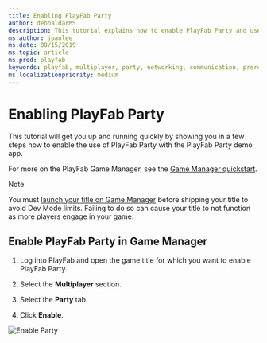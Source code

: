 ```yaml
---
title: Enabling PlayFab Party
author: debhaldarMS
description: This tutorial explains how to enable PlayFab Party and use it with the PlayFab Party demo app.
ms.author: joanlee
ms.date: 08/15/2019
ms.topic: article
ms.prod: playfab
keywords: playfab, multiplayer, party, networking, communication, prerequisites, enabling
ms.localizationpriority: medium
---
```


# Enabling PlayFab Party

This tutorial will get you up and running quickly by showing you in a few steps how to enable the use of PlayFab Party with the PlayFab Party demo app.

For more on the PlayFab Game Manager, see the [Game Manager quickstart](../../../gamemanager/quickstart.md).

>[!NOTE]
>You must [launch your title on Game Manager](.../../pricing/title-launches.md) before shipping your title to avoid Dev Mode limits. Failing to do so can cause your title to not function as more players engage in your game.

## Enable PlayFab Party in Game Manager

1. Log into PlayFab and open the game title for which you want to enable PlayFab Party. 

2. Select the **Multiplayer** section.

3. Select the **Party** tab.

4. Click **Enable**.

![Enable Party](media/enable-party.png)
